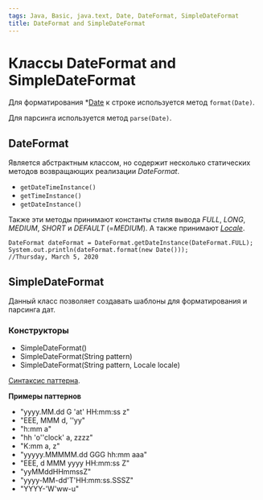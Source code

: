 ```yaml
---
tags: Java, Basic, java.text, Date, DateFormat, SimpleDateFormat
title: DateFormat and SimpleDateFormat
---
```

# Классы DateFormat and SimpleDateFormat

Для форматирования *[Date](/xZZuD5L1TI-9W6q_MgKqLA) к строке используется метод `format(Date)`.

Для парсинга используется метод `parse(Date)`.

## DateFormat

Является абстрактным классом, но содержит несколько статических методов возвращающих реализации *DateFormat*.

* `getDateTimeInstance()`
* `getTimeInstance()`
* `getDateInstance()`

Также эти методы принимают константы стиля вывода *FULL*, *LONG*, *MEDIUM*, *SHORT* и *DEFAULT* (=*MEDIUM*). А также принимают *[Locale](/HZ3ofsHxR2y8PEnAiAqKVw)*.

```java=
DateFormat dateFormat = DateFormat.getDateInstance(DateFormat.FULL);
System.out.println(dateFormat.format(new Date())); 
//Thursday, March 5, 2020
```

## SimpleDateFormat

Данный класс позволяет создавать шаблоны для форматирования и парсинга дат.

### Конструкторы
* SimpleDateFormat()
* SimpleDateFormat(String pattern)
* SimpleDateFormat(String pattern, Locale locale)

[Синтаксис паттерна](http://divancoder.ru/2017/12/simpledateformat/).

**Примеры паттернов**
* "yyyy.MM.dd G 'at' HH:mm:ss z"
* "EEE, MMM d, ''yy"
* "h:mm a"
* "hh 'o''clock' a, zzzz"
* "K:mm a, z"
* "yyyyy.MMMMM.dd GGG hh:mm aaa"
* "EEE, d MMM yyyy HH:mm:ss Z"
* "yyMMddHHmmssZ"
* "yyyy-MM-dd'T'HH:mm:ss.SSSZ"
* "YYYY-'W'ww-u"
